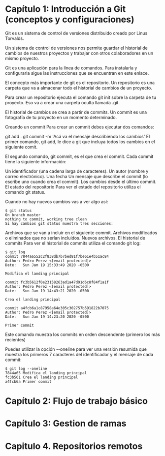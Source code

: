 # Capítulo 1: Introducción a Git (conceptos y configuraciones)

Git es un sistema de control de versiones distribuido creado por Linus Torvalds.

Un sistema de control de versiones nos permite guardar el historial de cambios de nuestros proyectos y trabajar con otros colaboradores en un mismo proyecto.

Git es una aplicación para la línea de comandos. Para instalarla y configurarla sigue las instrucciones que se encuentran en este enlace.

El concepto más importante de git es el repositorio. Un repositorio es una carpeta que va a almacenar todo el historial de cambios de un proyecto.

Para crear un repositorio ejecuta el comando git init sobre la carpeta de tu proyecto. Eso va a crear una carpeta oculta llamada .git.

El historial de cambios se crea a partir de commits. Un commit es una fotografía de tu proyecto en un momento determinado.

Creando un commit
Para crear un commit debes ejecutar dos comandos:

git add .
git commit -m 'Acá va el mensaje describiendo los cambios'
El primer comando, git add, le dice a git que incluya todos los cambios en el siguiente comit.

El segundo comando, git commit, es el que crea el commit. Cada commit tiene la siguiente información:

Un identificador (una cadena larga de caracteres).
Un autor (nombre y correo electrónico).
Una fecha
Un mensaje que describe el commit (lo escribe uno cuando crea el commit).
Los cambios desde el último commit.
El estado del repositorio
Para ver el estado del repositorio utiliza el comando git status.

Cuando no hay nuevos cambios vas a ver algo así:

```
$ git status
On branch master
nothing to commit, working tree clean
Si hay cambios git status muestra tres secciones:
```

Archivos que se van a incluir en el siguiente commit.
Archivos modificados o eliminados que no serían incluidos.
Nuevos archivos.
El historial de commits
Para ver el historial de commits utiliza el comando git log:

```
$ git log
commit 7844a6552c2f838db7b7bed81f7be61e4b51ac84
Author: Pedro Perez <[email protected]>
Date:   Sun Jan 19 15:33:49 2020 -0500
```

    Modifica el landing principal

```
commit fc3b5612f0e23158263ad1a47d91d6c8f84f1a1f
Author: Pedro Perez <[email protected]>
Date:   Sun Jan 19 14:43:21 2020 -0500
```

    Crea el landing principal

```
commit a4fcb6a1c87958a64e305c302757b591822b7075
Author: Pedro Perez <[email protected]>
Date:   Sun Jan 19 14:23:20 2020 -0500
```

    Primer commit

Este comando muestra los commits en orden descendente (primero los más recientes)

Puedes utilizar la opción --oneline para ver una versión resumida que muestra los primeros 7 caracteres del identificador y el mensaje de cada commit:

```
$ git log --oneline
7844a65 Modifica el landing principal
fc3b561 Crea el landing principal
a4fcb6a Primer commit
```

# Capítulo 2: Flujo de trabajo básico

# Capítulo 3: Gestion de ramas

# Capitulo 4. Repositorios remotos
